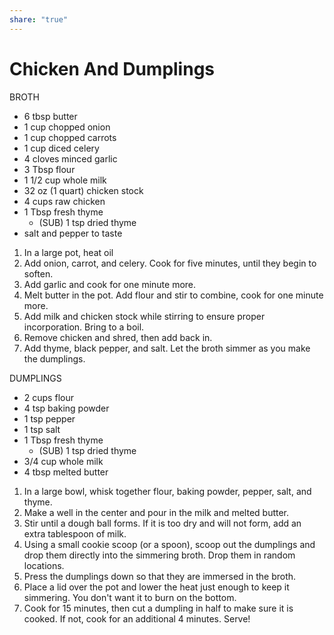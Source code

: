 ```yaml
---
share: "true"
---
```



# Chicken And Dumplings
BROTH
- 6 tbsp butter
- 1 cup chopped onion
- 1 cup chopped carrots
- 1 cup diced celery
- 4 cloves minced garlic
- 3 Tbsp flour
- 1 1/2 cup whole milk
- 32 oz (1 quart) chicken stock
- 4 cups raw chicken
- 1 Tbsp fresh thyme
	- (SUB) 1 tsp dried thyme
- salt and pepper to taste

1. In a large pot, heat oil
2. Add onion, carrot, and celery. Cook for five minutes, until they begin to soften.
3. Add garlic and cook for one minute more.
4. Melt butter in the pot. Add flour and stir to combine, cook for one minute more.
5. Add milk and chicken stock while stirring to ensure proper incorporation. Bring to a boil.
6. Remove chicken and shred, then add back in.
7. Add thyme, black pepper, and salt. Let the broth simmer as you make the dumplings.

DUMPLINGS
- 2 cups flour
- 4 tsp baking powder
- 1 tsp pepper
- 1 tsp salt
- 1 Tbsp fresh thyme
	- (SUB) 1 tsp dried thyme
- 3/4 cup whole milk
- 4 tbsp melted butter

1. In a large bowl, whisk together flour, baking powder, pepper, salt, and thyme.
2. Make a well in the center and pour in the milk and melted butter.
3. Stir until a dough ball forms. If it is too dry and will not form, add an extra tablespoon of milk.
4. Using a small cookie scoop (or a spoon), scoop out the dumplings and drop them directly into the simmering broth. Drop them in random locations.
5. Press the dumplings down so that they are immersed in the broth.
6. Place a lid over the pot and lower the heat just enough to keep it simmering. You don't want it to burn on the bottom.
7. Cook for 15 minutes, then cut a dumpling in half to make sure it is cooked. If not, cook for an additional 4 minutes. Serve!